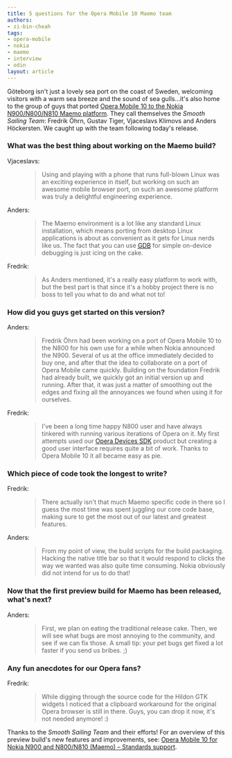 ```yaml
---
title: 5 questions for the Opera Mobile 10 Maemo team
authors:
- zi-bin-cheah
tags:
- opera-mobile
- nokia
- maemo
- interview
- odin
layout: article
---
```

<p>Göteborg isn&#39;t just a lovely sea port on the coast of Sweden, welcoming visitors with a warm sea breeze and the sound of sea gulls...it&#39;s also home to the group of guys that ported <a href="http://labs.opera.com/news/2010/05/11/">Opera Mobile 10 to the Nokia N900/N800/N810 Maemo platform</a>. They call themselves the <cite>Smooth Sailing Team</cite>: Fredrik Öhrn, Gustav Tiger, Vjaceslavs Klimovs and Anders Höckersten. We caught up with the team following today&#39;s release.</p>

<h3>What was the best thing about working on the Maemo build?</h3>
<dl>
<dt>Vjaceslavs:</dt>
<dd><blockquote>Using and playing with a phone that runs full-blown Linux was an exciting experience in itself, but working on such an awesome mobile browser port, on such an awesome platform was truly a delightful engineering experience.</blockquote></dd>
<dt>Anders:</dt>
<dd><blockquote>The Maemo environment is a lot like any standard Linux installation, which means porting from desktop Linux applications is about as convenient as it gets for Linux nerds like us. The fact that you can use <a href="http://www.gnu.org/software/gdb/"><abbr title="GNU Project Debugger">GDB</abbr></a> for simple on-device debugging is just icing on the cake.</blockquote></dd>
<dt>Fredrik:</dt>
<dd><blockquote>As Anders mentioned, it&#39;s a really easy platform to work with, but the best part is that since it&#39;s a hobby project there is no boss to tell you what to do and what not to!</blockquote></dd>
</dl>

<h3>How did you guys get started on this version?</h3>
<dl>
<dt>Anders:</dt>
<dd><blockquote>Fredrik Öhrn had been working on a port of Opera Mobile 10 to the N800 for his own use for a while when Nokia announced the N900. Several of us at the office immediately decided to buy one, and after that the idea to collaborate on a port of Opera Mobile came quickly. Building on the foundation Fredrik had already built, we quickly got an initial version up and running. After that, it was just a matter of smoothing out the edges and fixing all the annoyances we found when using it for ourselves.</blockquote></dd>
<dt>Fredrik:</dt>
<dd><blockquote>I&#39;ve been a long time happy N800 user and have always tinkered with running various iterations of Opera on it. My first attempts used our <a href="http://www.opera.com/business/solutions/devices/">Opera Devices SDK</a> product but creating a good user interface requires quite a bit of work. Thanks to Opera Mobile 10 it all became easy as pie.</blockquote></dd>
</dl>

<h3>Which piece of code took the longest to write?</h3>
<dl>
<dt>Fredrik:</dt>
<dd><blockquote>There actually isn&#39;t that much Maemo specific code in there so I guess the most time was spent juggling our core code base, making sure to get the most out of our latest and greatest features.</blockquote></dd>
<dt>Anders:</dt>
<dd><blockquote>From my point of view, the build scripts for the build packaging. Hacking the native title bar so that it would respond to clicks the way we wanted was also quite time consuming. Nokia obviously did not intend for us to do that!</blockquote></dd>
</dl>

<h3>Now that the first preview build for Maemo has been released, what&#39;s next?</h3>
<dl>
<dt>Anders:</dt>
<dd><blockquote>First, we plan on eating the traditional release cake. Then, we will see what bugs are most annoying to the community, and see if we can fix those. A small tip: your pet bugs get fixed a lot faster if you send us bribes. ;)</blockquote></dd>
</dl>

<h3>Any fun anecdotes for our Opera fans?</h3>
<dl>
<dt>Fredrik:</dt>
<dd><blockquote>While digging through the source code for the Hildon GTK widgets I noticed that a clipboard workaround for the original Opera browser is still in there. Guys, you can drop it now, it&#39;s not needed anymore! :)</blockquote></dd>
</dl>

<p>Thanks to the <cite>Smooth Sailing Team</cite> and their efforts!  For an overview of this preview build&#39;s new features and improvements, see: <a href="http://my.opera.com/ODIN/blog/opera-mobile-10-for-nokia-n900-n800-n810-maemo-standards-support">Opera Mobile 10 for Nokia N900 and N800/N810 (Maemo) – Standards support</a>.
</p>
